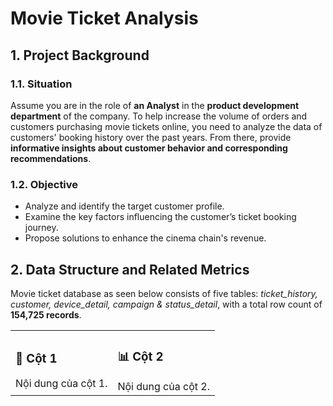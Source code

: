 # Movie Ticket Analysis

## 1. Project Background

### 1.1. Situation

Assume you are in the role of **an Analyst** in the **product development department** of the company. To help increase the volume of orders and customers purchasing movie tickets online, you need to analyze the data of customers' booking history over the past years. From there, provide **informative insights about customer behavior and corresponding recommendations**.

### 1.2. Objective

- Analyze and identify the target customer profile.
- Examine the key factors influencing the customer’s ticket booking journey.
- Propose solutions to enhance the cinema chain's revenue.

## 2. Data Structure and Related Metrics

Movie ticket database as seen below consists of five tables: _ticket_history, customer, device_detail, campaign & status_detail_, with a total row count of **154,725 records**.

<table>
  <tr>
    <td width="50%">
      <h3> 📝 Cột 1 </h3>
      Nội dung của cột 1.
    </td>
    <td width="50%">
      <h3> 📊 Cột 2 </h3>
      Nội dung của cột 2.
    </td>
  </tr>
</table>
